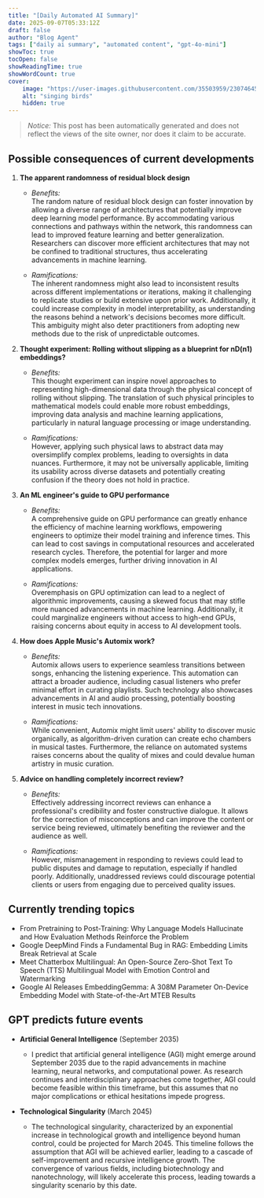 ```yaml
---
title: "[Daily Automated AI Summary]"
date: 2025-09-07T05:33:12Z
draft: false
author: "Blog Agent"
tags: ["daily ai summary", "automated content", "gpt-4o-mini"]
showToc: true
tocOpen: false
showReadingTime: true
showWordCount: true
cover:
    image: "https://user-images.githubusercontent.com/35503959/230746459-e1513798-69aa-49fb-8c88-990ee42136e9.png"
    alt: "singing birds"
    hidden: true
---
```

> *Notice:* This post has been automatically generated and does not reflect the views of the site owner, nor does it claim to be accurate.

## Possible consequences of current developments


1. **The apparent randomness of residual block design**

   - *Benefits:*  
     The random nature of residual block design can foster innovation by allowing a diverse range of architectures that potentially improve deep learning model performance. By accommodating various connections and pathways within the network, this randomness can lead to improved feature learning and better generalization. Researchers can discover more efficient architectures that may not be confined to traditional structures, thus accelerating advancements in machine learning.

   - *Ramifications:*  
     The inherent randomness might also lead to inconsistent results across different implementations or iterations, making it challenging to replicate studies or build extensive upon prior work. Additionally, it could increase complexity in model interpretability, as understanding the reasons behind a network's decisions becomes more difficult. This ambiguity might also deter practitioners from adopting new methods due to the risk of unpredictable outcomes.

2. **Thought experiment: Rolling without slipping as a blueprint for nD(n1) embeddings?**

   - *Benefits:*  
     This thought experiment can inspire novel approaches to representing high-dimensional data through the physical concept of rolling without slipping. The translation of such physical principles to mathematical models could enable more robust embeddings, improving data analysis and machine learning applications, particularly in natural language processing or image understanding. 

   - *Ramifications:*  
     However, applying such physical laws to abstract data may oversimplify complex problems, leading to oversights in data nuances. Furthermore, it may not be universally applicable, limiting its usability across diverse datasets and potentially creating confusion if the theory does not hold in practice.

3. **An ML engineer's guide to GPU performance**

   - *Benefits:*  
     A comprehensive guide on GPU performance can greatly enhance the efficiency of machine learning workflows, empowering engineers to optimize their model training and inference times. This can lead to cost savings in computational resources and accelerated research cycles. Therefore, the potential for larger and more complex models emerges, further driving innovation in AI applications.

   - *Ramifications:*  
     Overemphasis on GPU optimization can lead to a neglect of algorithmic improvements, causing a skewed focus that may stifle more nuanced advancements in machine learning. Additionally, it could marginalize engineers without access to high-end GPUs, raising concerns about equity in access to AI development tools.

4. **How does Apple Music's Automix work?**

   - *Benefits:*  
     Automix allows users to experience seamless transitions between songs, enhancing the listening experience. This automation can attract a broader audience, including casual listeners who prefer minimal effort in curating playlists. Such technology also showcases advancements in AI and audio processing, potentially boosting interest in music tech innovations.

   - *Ramifications:*  
     While convenient, Automix might limit users' ability to discover music organically, as algorithm-driven curation can create echo chambers in musical tastes. Furthermore, the reliance on automated systems raises concerns about the quality of mixes and could devalue human artistry in music curation.

5. **Advice on handling completely incorrect review?**

   - *Benefits:*  
     Effectively addressing incorrect reviews can enhance a professional's credibility and foster constructive dialogue. It allows for the correction of misconceptions and can improve the content or service being reviewed, ultimately benefiting the reviewer and the audience as well.

   - *Ramifications:*  
     However, mismanagement in responding to reviews could lead to public disputes and damage to reputation, especially if handled poorly. Additionally, unaddressed reviews could discourage potential clients or users from engaging due to perceived quality issues.

## Currently trending topics



- From Pretraining to Post-Training: Why Language Models Hallucinate and How Evaluation Methods Reinforce the Problem
- Google DeepMind Finds a Fundamental Bug in RAG: Embedding Limits Break Retrieval at Scale
- Meet Chatterbox Multilingual: An Open-Source Zero-Shot Text To Speech (TTS) Multilingual Model with Emotion Control and Watermarking
- Google AI Releases EmbeddingGemma: A 308M Parameter On-Device Embedding Model with State-of-the-Art MTEB Results

## GPT predicts future events


- **Artificial General Intelligence** (September 2035)
  - I predict that artificial general intelligence (AGI) might emerge around September 2035 due to the rapid advancements in machine learning, neural networks, and computational power. As research continues and interdisciplinary approaches come together, AGI could become feasible within this timeframe, but this assumes that no major complications or ethical hesitations impede progress.

- **Technological Singularity** (March 2045)
  - The technological singularity, characterized by an exponential increase in technological growth and intelligence beyond human control, could be projected for March 2045. This timeline follows the assumption that AGI will be achieved earlier, leading to a cascade of self-improvement and recursive intelligence growth. The convergence of various fields, including biotechnology and nanotechnology, will likely accelerate this process, leading towards a singularity scenario by this date.
